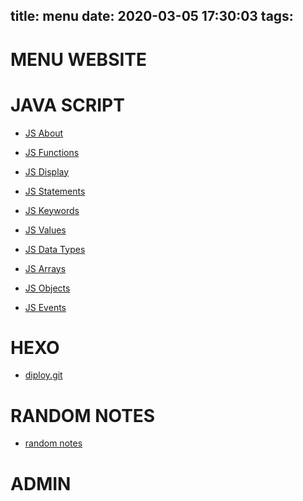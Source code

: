 title: menu
date: 2020-03-05 17:30:03
tags:
---
# MENU WEBSITE


# JAVA SCRIPT
- [JS About](/mysite/about/)

- [JS Functions](/mysite/functions/)

- [JS Display](/mysite/display/)

- [JS Statements](/mysite/statements/)

- [JS Keywords](/mysite/keywords/)

- [JS Values](/mysite/values/)

- [JS Data Types](/mysite/DataTypes/)

- [JS Arrays](/mysite/arrays/)

- [JS Objects](/mysite/objects/)

- [JS Events](/mysite/events/)



# HEXO
- [diploy.git](/mysite/deploy.git)

# RANDOM NOTES 
- [random notes](/mysite/randomNotes)




 
# ADMIN